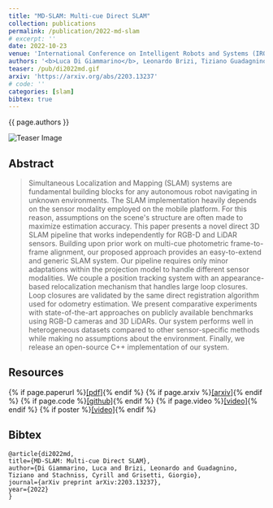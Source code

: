```yaml
---
title: "MD-SLAM: Multi-cue Direct SLAM"
collection: publications
permalink: /publication/2022-md-slam
# excerpt: ''
date: 2022-10-23
venue: 'International Conference on Intelligent Robots and Systems (IROS)'
authors: '<b>Luca Di Giammarino</b>, Leonardo Brizi, Tiziano Guadagnino, Cyrill Stachniss, Giorgio Grisetti'
teaser: /pub/di2022md.gif
arxiv: 'https://arxiv.org/abs/2203.13237'
# code: ''
categories: [slam]
bibtex: true
---
```


{{ page.authors }}

<img class="pub_teaser" src="../images/pub/di2022md.gif" alt="Teaser Image" title="teaser" />

## Abstract

> Simultaneous Localization and Mapping (SLAM) systems are fundamental building blocks for any autonomous robot navigating in unknown environments. The SLAM implementation heavily depends on the sensor modality employed on the mobile platform. For this reason, assumptions on the scene's structure are often made to maximize estimation accuracy. This paper presents a novel direct 3D SLAM pipeline that works independently for RGB-D and LiDAR sensors. Building upon prior work on multi-cue photometric frame-to-frame alignment, our proposed approach provides an easy-to-extend and generic SLAM system. Our pipeline requires only minor adaptations within the projection model to handle different sensor modalities. We couple a position tracking system with an appearance-based relocalization mechanism that handles large loop closures. Loop closures are validated by the same direct registration algorithm used for odometry estimation. We present comparative experiments with state-of-the-art approaches on publicly available benchmarks using RGB-D cameras and 3D LiDARs. Our system performs well in heterogeneous datasets compared to other sensor-specific methods while making no assumptions about the environment. Finally, we release an open-source C++ implementation of our system.


## Resources

{% if page.paperurl %}<a href=" {{ page.paperurl }} ">[pdf]</a>{% endif %} {% if page.arxiv %}<a href=" {{ page.arxiv }} ">[arxiv]</a>{% endif %} {% if page.code %}<a href=" {{ page.code }} ">[github]</a>{% endif %} {% if page.video %}<a href=" {{ page.video }} ">[video]</a>{% endif %} {% if poster %}<a href=" {{ page.poster }} ">[video]</a>{% endif %}

## Bibtex 
    @article{di2022md,
    title={MD-SLAM: Multi-cue Direct SLAM},
    author={Di Giammarino, Luca and Brizi, Leonardo and Guadagnino, Tiziano and Stachniss, Cyrill and Grisetti, Giorgio},
    journal={arXiv preprint arXiv:2203.13237},
    year={2022}
    }